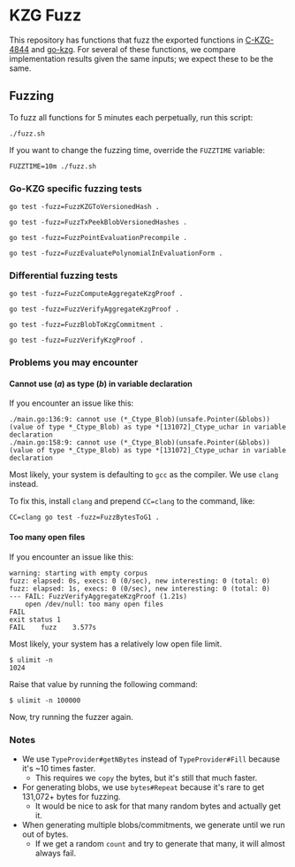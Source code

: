 # KZG Fuzz

This repository has functions that fuzz the exported functions in
[C-KZG-4844](https://github.com/ethereum/c-kzg-4844) and
[go-kzg](https://github.com/protolambda/go-kzg). For several of these functions,
we compare implementation results given the same inputs; we expect these to be
the same.

## Fuzzing

To fuzz all functions for 5 minutes each perpetually, run this script:

```
./fuzz.sh
```
If you want to change the fuzzing time, override the `FUZZTIME` variable:

```
FUZZTIME=10m ./fuzz.sh
```

### Go-KZG specific fuzzing tests

```
go test -fuzz=FuzzKZGToVersionedHash .
```
```
go test -fuzz=FuzzTxPeekBlobVersionedHashes .
```
```
go test -fuzz=FuzzPointEvaluationPrecompile .
```
```
go test -fuzz=FuzzEvaluatePolynomialInEvaluationForm .
```

### Differential fuzzing tests

```
go test -fuzz=FuzzComputeAggregateKzgProof .
```
```
go test -fuzz=FuzzVerifyAggregateKzgProof .
```
```
go test -fuzz=FuzzBlobToKzgCommitment .
```
```
go test -fuzz=FuzzVerifyKzgProof .
```

### Problems you may encounter

#### Cannot use (*a*) as type (*b*) in variable declaration

If you encounter an issue like this:
```
./main.go:136:9: cannot use (*_Ctype_Blob)(unsafe.Pointer(&blobs)) (value of type *_Ctype_Blob) as type *[131072]_Ctype_uchar in variable declaration
./main.go:158:9: cannot use (*_Ctype_Blob)(unsafe.Pointer(&blobs)) (value of type *_Ctype_Blob) as type *[131072]_Ctype_uchar in variable declaration
```

Most likely, your system is defaulting to `gcc` as the compiler. We use `clang` instead.

To fix this, install `clang` and prepend `CC=clang` to the command, like:
```
CC=clang go test -fuzz=FuzzBytesToG1 .
```

#### Too many open files

If you encounter an issue like this:
```
warning: starting with empty corpus
fuzz: elapsed: 0s, execs: 0 (0/sec), new interesting: 0 (total: 0)
fuzz: elapsed: 1s, execs: 0 (0/sec), new interesting: 0 (total: 0)
--- FAIL: FuzzVerifyAggregateKzgProof (1.21s)
    open /dev/null: too many open files
FAIL
exit status 1
FAIL	fuzz	3.577s
```

Most likely, your system has a relatively low open file limit.
```
$ ulimit -n
1024
```

Raise that value by running the following command:
```
$ ulimit -n 100000
```

Now, try running the fuzzer again.

### Notes

* We use `TypeProvider#getNBytes` instead of `TypeProvider#Fill` because it's ~10 times faster.
  * This requires we `copy` the bytes, but it's still that much faster.
* For generating blobs, we use `bytes#Repeat` because it's rare to get 131,072+ bytes for fuzzing.
  * It would be nice to ask for that many random bytes and actually get it.
* When generating multiple blobs/commitments, we generate until we run out of bytes.
  * If we get a random `count` and try to generate that many, it will almost always fail.
